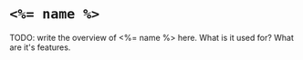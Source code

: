 # `<%= name %>`

TODO: write the overview of <%= name %> here.  What is it used for?  What are it's features.